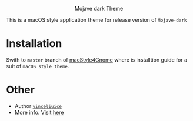 <p align=center>Mojave dark Theme</p>

This is a macOS style application theme for release version of `Mojave-dark`

# Installation
Swith to `master` branch of [macStyle4Gnome](https://github.com/xjy37/macStyle4Gnome) where is installtion guide for a suit of `macOS style theme`.

# Other
+ Author [`vinceliuice`](https://github.com/vinceliuice)
+ More info. Visit [here](https://github.com/vinceliuice/Mojave-gtk-theme)
